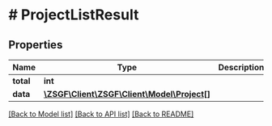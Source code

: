 # # ProjectListResult

## Properties

Name | Type | Description | Notes
------------ | ------------- | ------------- | -------------
**total** | **int** |  | [optional]
**data** | [**\ZSGF\Client\ZSGF\Client\Model\Project[]**](Project.md) |  | [optional]

[[Back to Model list]](../../README.md#models) [[Back to API list]](../../README.md#endpoints) [[Back to README]](../../README.md)

